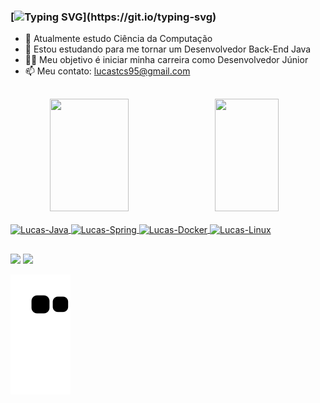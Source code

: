 ### [![Typing SVG](https://readme-typing-svg.herokuapp.com?font=Fira+Code&pause=3000&width=700&lines=Olá,+me+chamo+Lucas!+Bem-vindo(a)+ao+meu+perfil+no+GitHub!)](https://git.io/typing-svg)

- 🔭 Atualmente estudo Ciência da Computação
- 🌱 Estou estudando para me tornar um Desenvolvedor Back-End Java
- 🐱‍🏍 Meu objetivo é iniciar minha carreira como Desenvolvedor Júnior
- 📫 Meu contato: lucastcs95@gmail.com

 ##

<div align="center">
  <a href="https://github.com/lucastcorr">
  <img width="50%"  height="180em" align="left" src="https://github-readme-stats.vercel.app/api?username=lucastcorr&show_icons=true&theme=dark&include_all_commits=true&count_private=true"/>
  <img width="45%" height="180em" src="https://github-readme-stats.vercel.app/api/top-langs/?username=lucastcorr&layout=compact&langs_count=7&theme=dark"/>
</div>

<div style="display: inline_block"><br>
  <img align="center" alt="Lucas-Java" height="55" width="65" src="https://cdn.jsdelivr.net/gh/devicons/devicon/icons/java/java-original-wordmark.svg"/>
  <img align="center" alt="Lucas-Spring" height="55" width="65" src="https://cdn.jsdelivr.net/gh/devicons/devicon/icons/spring/spring-original-wordmark.svg"/>
  <img align="center" alt="Lucas-Docker" height="55" width="65" ssrc="https://cdn.jsdelivr.net/gh/devicons/devicon/icons/docker/docker-original-wordmark.svg" />
  <img align="center" alt="Lucas-Linux" height="55" width="65" ssrc="https://cdn.jsdelivr.net/gh/devicons/devicon/icons/linux/linux-original.svg" />



##

<div>
  <a href="https://www.instagram.com/lucastcorr/" target="_blank"><img src="https://img.shields.io/badge/Instagram-E4405F?style=for-the-badge&logo=instagram&logoColor=white" target="_blank"></a>
  <a href="https://www.linkedin.com/in/lucastcorr/" target="_blank"><img src="https://img.shields.io/badge/LinkedIn-0077B5?style=for-the-badge&logo=linkedin&logoColor=white" target="_blank"></a>
  
  ![Snake animation](https://github.com/lucastcorr/lucastcorr/blob/output/github-contribution-grid-snake.svg)
</div>
